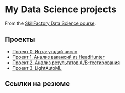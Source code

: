 # My Data Science projects

From the [SkillFactory Data Science course](https://skilfactory.ru/data-scientist).

## Проекты

* [Проект 0. Игра: угадай число](https://github.com/Abricovich/Abricovich-sf_data_science/tree/master/project_0)
* [Проект 1. Анализ вакансий из HeadHunter](https://github.com/Abricovich/Abricovich-sf_data_science/tree/master/project_1)
* [Проект 2. Анализ результатов A/B-тестирования](https://github.com/Abricovich/Abricovich-sf_data_science/tree/master/project_2#%D0%BF%D1%80%D0%BE%D0%B5%D0%BA%D1%82-2-%D0%B0%D0%BD%D0%B0%D0%BB%D0%B8%D0%B7-%D1%80%D0%B5%D0%B7%D1%83%D0%BB%D1%8C%D1%82%D0%B0%D1%82%D0%BE%D0%B2-ab-%D1%82%D0%B5%D1%81%D1%82%D0%B8%D1%80%D0%BE%D0%B2%D0%B0%D0%BD%D0%B8%D1%8F)
* [Проект 3. LightAutoML](https://github.com/Abricovich/Abricovich-sf_data_science/tree/master/project_3)


## Ссылки на резюме